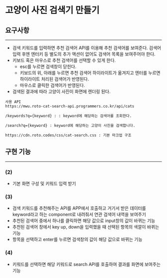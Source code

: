 # 고양이 사진 검색기 만들기
## 요구사항

---
- 검색 키워드를 입력하면 추천 검색어 API를 이용해 추천 검색어를 보여준다. 검색어 입력 후엔 엔터키 등 별도의 추가 액션이 없어도 검색어 목록을 보여주어야 한다.
- 키보드 혹은 마우스로 추천 검색어를 선택할 수 있게 한다.
  - esc를 누르면 검색창이 닫힌다.
  - 키보드의 위, 아래를 누르면 추천 검색어 하이라이트가 옮겨지고 엔터를 누르면 하이라이트 처리된 검색어가 반영된다.
  - 마우스로 클릭한 검색어가 반영된다.
- 검색된 결과에 따라 고양이 사진이 화면에 렌더링 된다.

```
사용 API
https://mwu.roto-cat-search-api.programmers.co.kr/api/cats

/keywords?q={keyword} : : keyword에 해당하는 검색어를 조회한다.

/search?q={keyword} : keyword에 해당하는 고양이 사진을 검색합니다.

https://cdn.roto.codes/css/cat-search.css : 기본 마크업 구조

```
## 구현 기능

---
### (2)
- 기본 화면 구성 및 키워드 입력 받기

### (3)
- 검색 키워드를 추천해주는 API를 APP에서 호출하고 거기서 받은 데이터를 keyword라고 하는 component로 내려줘서 연관 검색어 내역을 보여주기
- 추천된 검색어 중에서 하나를 클릭하면 해당 값으로 input창의 값이 바뀌는 기능
- 추천된 검색어 창에서 key up, down을 입력했을 때 선택된 항목의 색깔이 바뀌는 기능
- 항목을 선택하고 enter를 누르면 검색창의 값이 해당 값으로 바뀌는 기능

### (4)
- 키워드를 선택하면 해당 키워드로 search API를 호출하여 결과를 화면에 보여주는 기능
